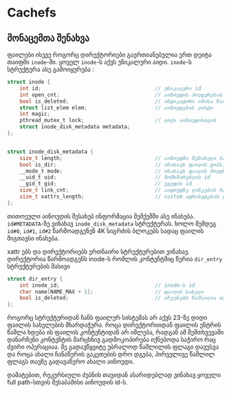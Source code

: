 # Cachefs

## მონაცემთა შენახვა

ფაილები ისევე როგორც დირექტორიები გაერთიანებულია ერთ დეიტა თაიფში `inode`-ში. ყოველ `inode`-ს აქვს უნიკალური აიდი. `inode`-ს სტრუქტურა ასე გამოიყურება :

```C
struct inode {
    int id;                                     // უნიკალური id
    int open_cnt;                               // აინოუდის ჰოლდერების რაოდენობა, აინოუდი არ წაიშლება სანამ არ განულდება
    bool is_deleted;                            // ინდიკატორი იმისა წაიშალა თუ არა აინოუდი. როცა ჰოლდერების რაოდენობა განულდება მხოლოდ მაშინ წაიშლება.
    struct list_elem elem;                      // აინოუდების ლისტი
    int magic;
    pthread_mutex_t lock;                       // ლოქი აინოუდისთვის
    struct inode_disk_metadata metadata;
};


struct inode_disk_metadata {
    size_t length;                              // აინოუდში შენახული ბაიტების რაოდენობა
    bool is_dir;                                // ინახავს ფაილის ტიპს, დირექტორიაა თუ ჩვეულებრივი ფაილი
    __mode_t mode;                              // ინახავს ფაილის მოუდს, ფერმიშენებს და ა.შ
    __uid_t uid;                                // მომხმარებლის id
    __gid_t gid;                                // ჯგუფის id
    size_t link_cnt;                            // აიდოუდზე ლინკების რაოდენობა
    size_t xattrs_length;                       // custom ატრიბუტების დეითის სიგრძე
};
```

თითოეული აინოუდის შესახებ ინფორმაცია მემქეშში ასე ინახება. `id#METADATA`-ზე ვინახავ `inode_disk_metadata` სტრუქტურას. ხოლო შემდეგ `id#0`, `id#1`, `id#2` წარმოადგენენ 4K სიგრძის ბლოკებს სადაც ფაილის შიგთავსი ინახება.

xattr ებს და დირექტორიებს ერთნაირი სტრუქტურებით ვინახავ. დირექტორია წარმოადგენს inode-ს რომლის კონტენტშიც წერია `dir_entry` სტრუქტურების მასივი

```C
struct dir_entry {
    int inode_id;                               // inode-ს id
    char name[NAME_MAX + 1];                    // ფაილის სახელი
    bool is_deleted;                            // აჩვენებს წაშლილია თუ არა ფაილი
};
```

როგორც სტრუქტურიდან ჩანს ფაილურ სისტემას არ აქვს 23-ზე დიდი ფაილის სახელების მხარდაჭერა. როცა დირექტორიიდან ფაილის ენტრის წაშლა ხდება ის ფაილის კონტენტიდან არ იშლება, რადგან ამ შემთხვევაში დანარჩენი კონტენტის მარცხნივ გადმოკოპირება იქნებოდა საჭირო რაც ძვირი ოპერაციაა. მე გადავწყვიტე უბრალოდ წაშლილის ფლაგი დავუსვა და როცა ახალი ჩანაწერის გაკეთების დრო დგება, პირველივე წაშლილ ფლაგს თავზე გადავაწერო ახალი აინოუდი.

დამატებით, რეკურსიული ძებნის თავიდან ასარიდებლად ვინახავ ყოველი full path-სთვის შესაბამისი აინოუდის id-ს.


